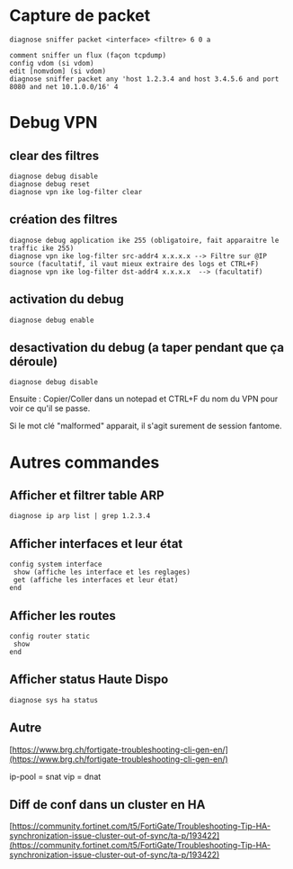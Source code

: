 Capture de packet
=================

    diagnose sniffer packet <interface> <filtre> 6 0 a
    
    comment sniffer un flux (façon tcpdump)
    config vdom (si vdom)
    edit [nomvdom] (si vdom)
    diagnose sniffer packet any 'host 1.2.3.4 and host 3.4.5.6 and port 8080 and net 10.1.0.0/16' 4

Debug VPN
=========

clear des filtres
-----------------

    diagnose debug disable
    diagnose debug reset
    diagnose vpn ike log-filter clear

création des filtres
--------------------

    diagnose debug application ike 255 (obligatoire, fait apparaitre le traffic ike 255)
    diagnose vpn ike log-filter src-addr4 x.x.x.x --> Filtre sur @IP source (facultatif, il vaut mieux extraire des logs et CTRL+F)
    diagnose vpn ike log-filter dst-addr4 x.x.x.x  --> (facultatif)

activation du debug
-------------------

    diagnose debug enable

desactivation du debug (a taper pendant que ça déroule)
-------------------------------------------------------

    diagnose debug disable

Ensuite : Copier/Coller dans un notepad et CTRL+F du nom du VPN pour voir ce qu'il se passe.

Si le mot clé "malformed" apparait, il s'agit surement de session fantome.

Autres commandes
================

Afficher et filtrer table ARP
-----------------------------

    diagnose ip arp list | grep 1.2.3.4

Afficher interfaces et leur état
--------------------------------

    config system interface
     show (affiche les interface et les reglages)
     get (affiche les interfaces et leur état)
    end

Afficher les routes
-------------------

    config router static
     show
    end

Afficher status Haute Dispo
---------------------------

    diagnose sys ha status

Autre
-----

[https://www.brg.ch/fortigate-troubleshooting-cli-gen-en/](https://www.brg.ch/fortigate-troubleshooting-cli-gen-en/)

ip-pool = snat
vip = dnat

## Diff de conf dans un cluster en HA

[https://community.fortinet.com/t5/FortiGate/Troubleshooting-Tip-HA-synchronization-issue-cluster-out-of-sync/ta-p/193422](https://community.fortinet.com/t5/FortiGate/Troubleshooting-Tip-HA-synchronization-issue-cluster-out-of-sync/ta-p/193422)
